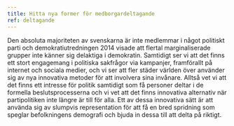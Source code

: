 ```yaml
---
title: Hitta nya former för medborgardeltagande
ref: deltagande
---
```


Den absoluta majoriteten av svenskarna är inte medlemmar i något politiskt parti och demokratiutredningen 2014 visade att flertal marginaliserade grupper inte känner sig delaktiga i demokratin. Samtidigt ser vi att det finns ett stort engagemang i politiska sakfrågor via kampanjer, framförallt på internet och sociala medier, och vi ser att fler städer världen över använder sig av nya innovativa metoder för att involvera sina invånare. Alltså vet vi att det finns ett intresse för politik samtidigt som få personer deltar i de formella beslutsprocesserna och vi vet att det finns innovativa alternativ när partipolitiken inte längre är till för alla. Ett av dessa innovativa sätt är att använda sig av slumpvis representation för att få en bred spridning som speglar befolkningens demografi och bjuda in dessa till att delta på riktigt.